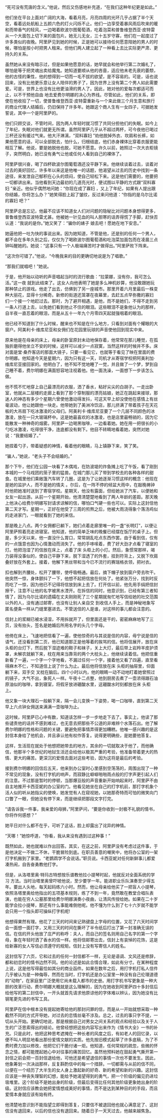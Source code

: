 <p> “死可没有荒唐的含义。”他说，然后又伤感地补充道，“在我们这种年纪更是如此。”</p>
<p> 他们坐在平台上面对广阔的大海，看着月亮，月亮四周的光环几乎占据了半个天空，看着远处航船上五颜六色的灯火闪烁不止。他们一边享受着暴风雨后吹来的暖和而带香气的轻风，一边喝着欧波尔图葡萄酒，吃着泡菜和普鲁维登西亚·皮特雷从一个大面包上切下来的面包片。她无儿无女，三十五岁守寡，他们在一起度过了许多类似的夜晚。阿里萨见到她的时候，正是她可以接待任何愿意陪她的男人的时候，哪怕是按小时把男人租来。但他们两人建立起了一种看上去比实际更严肃、更持久的关系。</p>
<p> 虽然她从来没有暗示过，但是如果他愿意的话，她早就会和他举行第二次婚礼了，哪怕是等于把灵魂出卖给魔鬼。她知道要顺从他的吝啬，适应他未老先衰的萎颓，他的古怪的秉性，他的想得到一切而一毛不拔的欲望，是不容易的。可是，话也说回来，没有比他更乐意让女人陪伴的男子了，因为世界上没有第二个男人如此需要爱。可是，世界上也没有比他更油滑的男人了。因此，她对他的爱每次都适可而止，以不干预他自由 地去爱费尔明娜的决心为界线。尽管如此，他们的关系，即使在他收拾了一切，使普鲁维登西亚·皮特雷重新与一个来此做三个月生意和旅行的商业代理人结婚后，仍旧保持了许多年。她跟这个商人生有一女四子，可据她发誓说，其中一个是阿里萨的。</p>
<p> 他们只顾交谈，不管时间，因为两人年轻时就习惯了共同分担他们的失眠。如今上了年纪，失眠对他们就更无所谓。虽然阿里萨几乎从不超过两杯，可今夜他已喝过三杯还没有缓过气来。他大汗淋漓，“双料寡妇 ”劝他脱掉外衣、坎肩和长裤，如果他愿意的话，可以全部脱去，怕什么，归根结底，他们赤身裸体比穿着衣服更能相互了解。他说，要是她脱他也脱，可她不愿意。许久以前，她照过一次大衣柜镜子，突然明白，她已没有勇气让他或任何人看到自己的裸体了。</p>
<p> 阿里萨很兴奋，喝了四杯欧波尔图葡萄酒还没平静下来。他继续谈着过去，谈着对过去的美好回忆，许多年以来这是他唯一的话题，他渴望从过去的历史中找到一条途径，来发泄自己郁积在心头的烦闷，使自己轻松下来。这是他们需要的，他要把一切都讲出来。当他看到天边最初的几道亮光时，便试图以平静的方式跟“双料寡妇 ”亲近。他似乎偶然地问她：“你现在成了寡妇 ，又上了年纪，如果有人提出跟你结婚，你将怎么办？”她笑得脸上起了皱纹，反过来问他道：“你指的是乌尔比诺的寡妇 吧？”</p>
<p> 阿里萨总是忘记，他最不应该不知道女人们对问题的隐秘比对问题本身想得更多，普鲁维登西亚波特雷尤甚。他被她一针见血的叫人胆寒的话弄得慌了手脚，赶快否认道：“我说的是你。”她又笑了：“骗你的婊子 娘去吧！愿她在地下安息。”</p>
<p> 她逼他把一吐为快的事说出来。因为她知道，不管是他，还是别的任何一个男人，都不会在多年久别之后，仅仅为了喝欧波尔图葡萄酒和吃泡菜加面包而在凌晨三点钟叫醒她的。她说：“这事只有一个人极端痛苦时才做得出。”阿里萨败下阵来。</p>
<p> “这次你可错了。”他说，“今晚我来的目的更确切地说是为了唱歌。”</p>
<p> “那我们就唱吧！”她说。</p>
<p> 于是，他开始以动听的声音唱起当时的流行歌曲：“拉蒙娜，没有你，我可怎么活。”这一夜 就到此结束了。这女人向他表明了她是多么神机妙算，他没敢跟她玩那种禁止的游戏。他走了出去，仿佛到了另一座城市。那里开着六月里最后一株变种大丽花，显得十分稀奇。新修的街道还笼罩在夜幕里，去赶五点早弥撒的寡妇 们一个接一个地赶过去。那时，为了避开相遇，是他，而不是她们，不得不走到另一条人行道上去，以免她们看到他止不住的眼泪。这些眼泪不是象他认为的那样，自半夜一直忍着的眼泪，而是从五十一年九个月零四天起就强咽着的眼泪。</p>
<p> 他已经不知道到了什么时候，醒来也不知是在什么地方，只看到对面有个耀眼的大窗户。阿美利卡·维库尼亚和女佣们在花园里玩球的声音使他回到现实中来。</p>
<p> 原来他是在母亲的床上，母亲的卧室原封未动地保存着，他常常在那儿睡觉，在孤独折磨得他坐立不安的时候，这样可以减少一点寂寞，当然这样的时候并不多。床 对面是堂·桑乔客店的那面大镜子，只要一看见它，也就等于看见了映在里面的费尔明娜。他知道今天是星期六，因为只有这一天，司机才从寄宿学校把阿美利加·维库尼亚接回家的。他明白了，他不知不觉地睡了一觉，并且做了一个梦，梦到自己睡不着，费尔明娜在满面怒容地注视着他。他一面洗澡，一面想下一步该怎么做。</p>
<p> 他不慌不忙地穿上自己最漂亮的衣服，洒了香水，粘好尖尖的白胡子。一走出卧室，他就从二层楼的走廊上看到了那个穿制服的漂亮姑娘，她正在跳起来接球，那迷人的神态有多少个星期六曾使他激动得发抖，可这天早上却没使他在感情上有丝毫波动，他让她跟他一块走。他带她到了美洲冷饮店，那儿挤满了带着孩子在天花板的大吊扇下吃冰激凌的父母们。阿美利卡·维库尼亚要了一个几层不同颜色的冰激凌，放在一只大玻璃杯中。这是她最喜欢的冰激凌，也是店里最畅销的，因为它能散发一种神奇的烟雾。阿里萨一边喝黑咖啡，一边看着她。她在用一把很长的小勺吃冰激凌，吃得很干净，连底都没有剩下。他目不转睛地看着她，突然对她说：“我要结婚了。”</p>
<p> 她捏着勺子，带着疑惑的神情，看着他的眼睛，马上镇静下来，笑了笑。</p>
<p> “骗人，”她说，“老头子不会结婚的。”</p>
<p> 那个下午，他们在公园一块看了木偶戏，在防波堤的炸鱼摊上吃了午饭，看了刚到本城的一个马戏团的笼子里的猛兽。在城门那儿买了带到学校去的各种各样的甜食。在城里他们乘敞篷汽车转了几圈，这是为了让她逐渐习惯这样的概念：他现在是她的监护人，而不是她的情夫 。尔后，在一阵不停的倾盆大雨中，在敲晚祷钟时他把她准时送到了寄宿学校。星期天，他没有露面，但给她派了汽车，以便她和女友一起出游。从前一个星期开始，他清清楚楚地看到了两人年龄的差距。那天晚上他决心给费尔明娜写封请求谅解的信，哪怕口气硬一些也可以。实际上这封信他第二天才写。星期一，正好在他受了三周的煎熬之后，他被大雨浇得象个落汤鸡似的走进家门，一眼就看到了她的来信。</p>
<p> 那是晚上八点。两个女佣都已躺下，她们点着走廊里唯一的一盏“长明灯”，以便让阿里萨照着亮走进寝室。他知道，他的简单乏味的晚餐已经摆在饭厅的桌子上。但是，多少天以来，他一直没什么胃口，常常胡乱吃点东西作罢。由于看到信，仅有的一点饿意也因为心情激动而消失了。他的手哆嗦着，费了好大劲才点看了寝室的灯。他把泡湿了的信放在床上，点着了床 头柜上的小灯。然后，象惯常那样，竭力装得没事似的，使自己平静下来，脱下湿透了的外套，挂到符背上，又脱下坎肩叠好放在外套上。接着，他解下黑丝带和当今已不流行的赛瑞格衣领，把衬衣。</p>
<p> 扣也解到齐腰处，松开了腰带，使呼吸畅通。最后，摘下帽子放到窗户旁去吹干。他突然一惊，身体颤抖了一下，他想不起把信放在何处了。他紧张万分，找到时反而吃了一惊，因为他已不记得将信放到床上去了。打开信以前，他先用手绢把信封擦干，注意不让他的名字被黑水湮开。在拆信的同时，他意识到，已经有第三者知情了，因为乌尔比诺的遗孀在丈夫刚刚死了三个星期就匆忙地写信给她的社交范围以外的人，没有通过邮寄，也没有让别人亲自交 到收信人手上，而是神秘地象写匿名便条一样从门缝里塞进去。不管送信的人是谁，对这样的事儿都会注意的。</p>
<p> 信封上的浆糊已被水浸湿，不用拆就开了，但里面还是干的，密密麻麻地写了三页，没有抬头，签名是她婚后所用名字的头几个字母。</p>
<p> 他倚在床上，飞速地把信看了一遍，使他惊奇的与其说是信的内容，毋宁说是信的语气，还没看到第二页，他已知道那正是他等着的挨骂的信。他将信展开，放在床 头柜的台灯下，然后脱下湿迹难的鞋子和袜子，关上大灯，最后带上岩羚羊皮护须罩，未解农就躺下来，枕在用来当靠背的两个大枕头上，他继续读着信。他把信重新看了一遍，一个字一个字地看，不漏过任何一个字，接着他又看了四遍，直至看得麻木不仁，不知道信上说了什么为止。最后他将信放在床 头柜的抽屉里，仰面躺下来，双手交 叉枕在脑后。四个小时以内，他的眼睛一动不动地盯着她曾照过的镜子，大气不出，象死人一样。午夜十二点整，他到厨房去煮了一壶浓得跟石油原油似的咖啡，拿到寝室，将假牙放进硼酸水里，这硼酸水时刻都放在床 头柜上。</p>
<p> 他又象一块大理石一般躺下来，隔一会儿变换一下姿势，喝一口咖啡，直到第二天早上六点钟女佣送来满满一壶咖啡为止。</p>
<p> 这时候，阿里萨已心中有数，知道该怎样一步一步地走下去了。事实上，他读了那些谴责他的话并不感到难过，也无意去把那些不公道的非难辨个水落石出。他了解费尔明娜的性格和问题的关键，要避免把事情弄得更加糟糕。他唯一感兴趣的是这封信本身给了他机会，并且承认他有权作答复。说得更明确些，是她要他答复。</p>
<p> 这样，生活现在就处于他想把她带去的地方，其余的一切就取决于他了，而他确信，他那半个多世纪的地狱生活还会给他以极其严重的考验，他准备带着更大的热情、更大的痛苦。更深沉的爱情去面对这些考验，因为这将是最后的考验。</p>
<p> 接到费尔明娜的回信后五天，他来到办公室时心里感到空荡荡的，周围出现了一种不常见的现象，没有打字机的响声，而寂静比噼噼啪啪雨点般的打字声更引起人们的注意。不过那是暂时的停顿，当那爆豆般的声音重新开始响起来时，阿里萨不由自主地推开卡西亚妮的办公室的门。他看见她坐在自己的打字机前，那打字机象个活人似的听从她指尖的使唤，她发觉有人在窥视她，以她那奇特而可怕的微笑向门口瞥了一眼，但她没有停下来，而是继续把那段文字打完。</p>
<p> “请告诉我一件事，我亲爱的母狮，”阿里萨问，“要是你收到一封极不礼貌的情书，你将作何感想？”</p>
<p> 她平日对什么都不在乎，可听了这话，脸上却露出了诧异的神情。</p>
<p> “天哪！”她惊呼道，“你看，我从来没有遇到过这种事！”</p>
<p> 既然如此，她也就难以作出回答。其实，在这之前，阿里萨没有考虑过这件事，于是他决定一不做二不休，干脆冒险到底。在职员善意的嘲笑中，他将办公室的一架打字机搬到了家里。“老鹦鹉学不会说话。”职员说。卡西亚妮对任何新鲜事儿都爱凑热闹，自告奋勇教他打字。</p>
<p> 但是，从洛塔里奥·特玛古特想按乐谱教他拉小提琴时起，他就反对全面系统的学习 方法。当时治塔里奥曾吓唬他说，至少要学一年。能进职业乐队演奏至少得五年。要出人头地，每天起码练六小时。然而，他让母亲给他买了一把盲人小提琴，依照洛塔里奥给他指出的五项基本规则，练了不到一年，竟然敢在教堂合唱队表演，也能在穷人公墓那里给费尔明娜演奏小夜曲，让清风传授给她。如果在二十岁能学会拉小提琴，那还有什么事能难倒他呢。他不懂为什么到了七十六岁就不能学会只用一个指头即可操纵打字机呢!</p>
<p> 他想得果然有理。他花了三天的时间来记熟键盘上字母的位置，又花了六天时间学会一面想一面打字，又用三天的时间在撕坏了半令纸后打出了第一封准确无误的信。在信的开头他放了庄严的称呼：夫人，而自己的签名则用自己名字的第一个字母，象在年轻时洒了香水的信一样。他将信邮寄出去，信封上有哀悼的花饰，这是给新寡的女人写信必须遵守的规矩。信封上没有写寄信人的姓名。</p>
<p> 这封信写了六页，它和过去的任何一封信都不一样，无论是语调、文风还是修辞，都和初恋时的情书边然不同。他的论述是如此合情合理，如此有分寸。在某种程度上说，这是他写得最恰如其分的商业函件。如果在数年之后，用打字机打私人信件几乎被认为是一种侮辱，然而在当时，打字机还是办公室里一种没有自己伦理道德的“动物”，在家庭里广泛使用它尚未载入都市的史册。用打字机书写更象是一种大胆的改革行动，费尔明娜大概就是这么理解的，因为在她收到阿里萨四十多封信后给他写的第二封信中，一开头就首先请求他原谅他的字体难以辨认，因为她没有比钢笔更先进的书写工具。</p>
<p> 阿里萨在信中根本没有提起她寄给他的那封问罪的信，而是从一开始就想采取一种截然不同的方式开导她，对过去的恋情丝毫不涉及。总之，过去的事只字不提，一切从头开始。更确切地说，那是根据自己对男女之间关系的观点和经验以及关于人生的广泛思索得出的结论。他曾经想把这些内容写出来作为《情书大全》一书的补充。只是此时，他把这种思考遮掩在一种长者的风度之后，有如老人的回忆录，以便不叫人明显地看出那份爱情文献的实质。他先按旧模式起草了许多底稿，为了不费时费力加以修改，他把它们干脆付诸一炬。他知道，任何常规的疏忽，些微的怀念之情，都可能搅起她心中对往事的痛苦回忆。虽然他预料她在鼓起勇气撕开第一封信之前会把一百封信退给他，可他还是希望退信的事情一次也不要发生。因此，他象筹划一次决战那样，反复斟酌信中的每一个措辞。一切都需与从前的信不同，以便在一个经历了大半生的女人身上激起新的好奇、新的希望和新的兴趣。这封信应该是一种丧失理智的幻想，能给予她渴望得到的勇气，把一个阶级的偏见扔进垃圾堆里。这个阶级不是她出身的阶级，但最后变得比任何其他阶级更象她出身的阶级。这封信应该教会她把爱情想成美好的事情，而不是达到某种目的的手段，而且爱情本身就应该有始有终。</p>
<p> 他清楚地意识到不能指望立即得到答复，只要信不被退回他也就心满意足了、这封信没有退回来，以后的信也没有退回来。随着日子一天天过去，他越来越焦急。</p>
